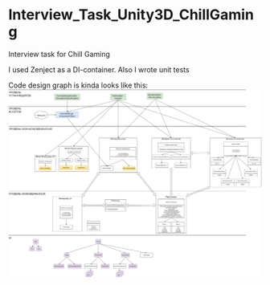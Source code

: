 # Interview_Task_Unity3D_ChillGaming
Interview task for Chill Gaming 

I used Zenject as a DI-container. Also I wrote unit tests

Code design graph is kinda looks like this:
<img src="https://github.com/martyfoxy/Interview_Task_ChillGaming_Unity3d/blob/master/%D0%90%D1%80%D1%85%D0%B8%D1%82%D0%B5%D0%BA%D1%82%D1%83%D1%80%D0%B0%20%D0%B8%D0%B3%D1%80%D1%8B%20(2).png">
